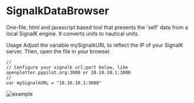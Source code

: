 # SignalkDataBrowser

One-file, html and javascript based tool that presents the 'self' data from a local SignalK engine. It converts units to nautical units.

Usage
Adjust the variable mySignalkURL to reflect the IP of your SignalK server. Then, open the file in your browser.

```
//
// Configure your signalk url:port below, like openplotter.pypilot.org:3000 or 10.10.10.1:3000
//
var mySignalkURL = "10.10.10.1:3000"

```

![example](https://github.com/marcobergman/SignalkDataBrowser/blob/master/Capture.PNG)
